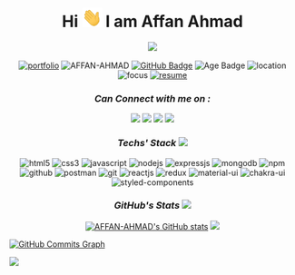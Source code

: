 


<h1 align="center">Hi  <img src="https://raw.githubusercontent.com/ABSphreak/ABSphreak/master/gifs/Hi.gif" width="35"> I am Affan Ahmad</h1>
 <p align="center">
  <a href="#"><img src="https://readme-typing-svg.herokuapp.com?color=38B2AC&center=true&lines=A+Full+Stack+Web+Developer;3000%2B+Hours+of+Coding+Experience;A+Creative+Coder;A+Proactive+Learner;A+Team+Player"></a>
</p>

<p align="center"> <a href="https://affanportfolio.vercel.app/"><img src="https://img.shields.io/badge/Portfolio-red" alt="portfolio"></a> <img src="https://komarev.com/ghpvc/?username=AFFAN-AHMAD&label=Profile%20views&color=0e75b6&style=flat" alt="AFFAN-AHMAD" /> <a href="https://github.com/AFFAN-AHMAD?tab=followers"><img src="https://img.shields.io/github/followers/AFFAN-AHMAD?label=Followers&style=social" alt="GitHub Badge"></a> <img src="https://img.shields.io/badge/Age-25-blueviolet" alt="Age Badge"> <img src="https://img.shields.io/badge/Living-Delhi,_India-brightgreen" alt="location">
<img src="https://img.shields.io/badge/Focus-Software_Development-teal" alt="focus"> <a href="https://drive.google.com/file/d/1pRAYIZB1mopzG4qBcNSrIBzPn9W_U4qb/view?usp=sharing"><img src="https://img.shields.io/badge/Resume-maroon" alt="resume"></a></p>










<h3 align="center"><i> Can Connect with me on :</i></h3>
<p align="center"> <a href="https://www.linkedin.com/in/affan-ahmad-31bba9184"><img src="https://img.shields.io/badge/LinkedIn--informational?style=flat&logo=linkedin&logoColor=lightblue&color=crimson"></a> <a href="mailto:affanahmad2797@gmail.com"><img src="https://img.shields.io/badge/Email--informational?style=flat&logo=gmail&logoColor=fw0000&color=ff0000"></a> <a href="https://medium.com/@AFFAN-AHMAD"><img src="https://img.shields.io/badge/Medium--informational?style=flat&logo=medium&logoColor=white&color=yellow"></a> <a href="https://github.com/AFFAN-AHMAD"><img src="https://img.shields.io/badge/GitHub--informational?style=flat&logo=github&logoColor=white&color=blue"></a>
</p>






<h3 align="center"><i>Techs' Stack <img src="https://camo.githubusercontent.com/beb64ff21c883e318e4f5db5231c2ba4175705bea1c9249e82a41ab375db4f75/68747470733a2f2f6d65646961322e67697068792e636f6d2f6d656469612f51737347456d706b79454f684243623765312f67697068792e6769663f6369643d656366303565343761306e336769316266716e74716d6f62386739616964316f796a327772336473336d67373030626c267269643d67697068792e676966" width="35"/></i></h3>

 <p align="center">
<img src="https://img.shields.io/badge/HTML5-E34F26?style=for-the-badge&logo=html5&logoColor=white" alt="html5"/>
<img src="https://img.shields.io/badge/CSS3-1572B6?style=for-the-badge&logo=css3&logoColor=white" alt="css3"/>

<img src="https://img.shields.io/badge/JavaScript-DB7093?style=for-the-badge&logo=javascript&logoColor=white" alt="javascript"/>
<img src="https://img.shields.io/badge/Node.js-3bc7bd?style=for-the-badge&logo=nodedotjs&logoColor=white" alt="nodejs" />
<img src="https://img.shields.io/badge/Express.js-000000?style=for-the-badge&logo=express&logoColor=white" alt="expressjs"/>
<img src="https://img.shields.io/badge/MongoDB-4EA94B?style=for-the-badge&logo=mongodb&logoColor=white" alt="mongodb"/>
<img src="https://img.shields.io/badge/npm-323330?style=for-the-badge&logo=npm&logoColor=white" alt="npm"/> <img src="https://img.shields.io/badge/GitHub-100000?style=for-the-badge&logo=github&logoColor=white" alt="github"/>
<img src="https://img.shields.io/badge/Postman-339933?style=for-the-badge&logo=Postman&logoColor=white" alt="postman"/>
  <img src="https://img.shields.io/badge/Git-f44d27?style=for-the-badge&logo=git&logoColor=white" alt="git"/>

<img src="https://img.shields.io/badge/React.js-20232A?style=for-the-badge&logo=react&logoColor=61DAFB" alt="reactjs" />
<img src="https://img.shields.io/badge/Redux-593D88?style=for-the-badge&logo=redux&logoColor=white" alt="redux" />
<img src="https://img.shields.io/badge/Material%20UI-007FFF?style=for-the-badge&logo=mui&logoColor=white" alt="material-ui"/>
<img src="https://img.shields.io/badge/Chakra%20UI-3bc7bd?style=for-the-badge&logo=chakraui&logoColor=white" alt="chakra-ui"/>
<img src="https://img.shields.io/badge/styled--components-DB7093?style=for-the-badge&logo=styled-components&logoColor=white" alt="styled-components"/>
 <!--<img src="https://img.shields.io/badge/Bootstrap-563D7C?style=for-the-badge&logo=bootstrap&logoColor=white" alt="bootstrap"/>
<img src="https://img.shields.io/badge/Tailwind_CSS-38B2AC?style=for-the-badge&logo=tailwind-css&logoColor=white" alt="tailwind"/> -->
</p> 


<h3 align="center"><i>GitHub's Stats <img src="https://camo.githubusercontent.com/f11b92476ee793cfe97f20e0564ab552bd9bd670179d7b6772c59bb4d3218ca6/68747470733a2f2f692e70696e696d672e636f6d2f6f726967696e616c732f36352f63342f66342f36356334663435323537316265313236316539633632336637646134383861632e676966" width="35"/></i></h3>


<!-- <p align="right"  margin="auto">
<a href="https://github.com/ryo-ma/github-profile-trophy">
  <img  src="https://github-profile-trophy.vercel.app/?username=AFFAN-AHMAD&column=8&no-frame=true"/>
</a>
</p> -->

<p align="center">
<a href="https://github.com/AFFAN-AHMAD"><img width="50%" src="https://github-readme-stats.vercel.app/api?username=AFFAN-AHMAD&show_icons=true&hide=&count_private=true&title_color=0891b2&text_color=ffffff&icon_color=0891b2&bg_color=000000&hide_border=true&show_icons=true" alt="AFFAN-AHMAD's GitHub stats" /></a> <a href="https://github.com/AFFAN-AHMAD"><img  width="50%" src="https://github-readme-streak-stats.herokuapp.com/?user=AFFAN-AHMAD&stroke=ffffff&background=000000&ring=0891b2&fire=0891b2&currStreakNum=ffffff&currStreakLabel=0891b2&sideNums=ffffff&sideLabels=ffffff&dates=ffffff&hide_border=true" /></a>
</p>
</div>
<a href="https://github.com/AFFAN-AHMAD"><img  src="https://activity-graph.herokuapp.com/graph?username=AFFAN-AHMAD&bg_color=000000&color=ffffff&line=0891b2&point=ffffff&area_color=000000&area=true&hide_border=true&custom_title=GitHub%20Commits%20Graph" alt="GitHub Commits Graph" /></a>

<!-- <p align="center"><img src="https://github-readme-stats.vercel.app/api/top-langs/?username=AFFAN-AHMAD&show_icons=true&theme=dark&layout=compact&langs_count=10&title_color=0891b2&text_color=ffffff&icon_color=teal&bg_color=000000&hide_border=true&locale=en&custom_title=Top%20%Languages)](https://github.com/AFFAN-AHMAD/github-readme-stats"></p> -->




![](https://raw.githubusercontent.com/lionelsamrat10/lionelsamrat10/main/footer.png)





